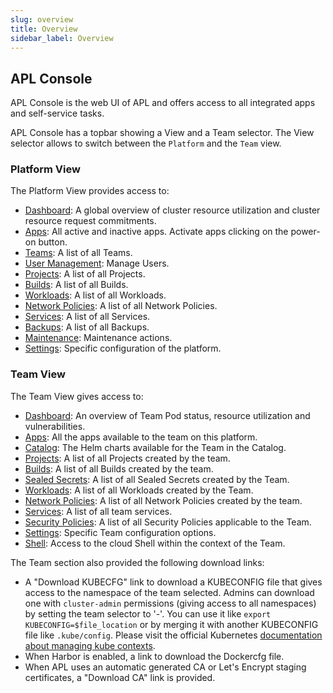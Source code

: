 ```yaml
---
slug: overview
title: Overview
sidebar_label: Overview
---
```


<!-- ![Console apps](img/apps.png) -->

## APL Console

APL Console is the web UI of APL and offers access to all integrated apps and self-service tasks.

APL Console has a topbar showing a View and a Team selector. The View selector allows to switch between the `Platform` and the `Team` view.

### Platform View

The Platform View provides access to:

- [Dashboard](dashboard.md): A global overview of cluster resource utilization and cluster resource request commitments.
- [Apps](apps.md): All active and inactive apps. Activate apps clicking on the power-on button.
- [Teams](teams.md): A list of all Teams.
- [User Management](usermgnt.md): Manage Users.
- [Projects](projects.md): A list of all Projects.
- [Builds](builds.md): A list of all Builds.
- [Workloads](workloads.md): A list of all Workloads.
- [Network Policies](netpols.md): A list of all Network Policies.
- [Services](services.md): A list of all Services.
- [Backups](backups.md): A list of all Backups.
- [Maintenance](maintenance.md): Maintenance actions.
- [Settings](settings/alerts.md): Specific configuration of the platform.

### Team View

The Team View gives access to:

- [Dashboard](../../for-devs/console/dashboard.md): An overview of Team Pod status, resource utilization and vulnerabilities.
- [Apps](../../for-devs/console/apps.md): All the apps available to the team on this platform.
- [Catalog](../../for-devs/console/catalog.md): The Helm charts available for the Team in the Catalog.
- [Projects](../../for-devs/console/projects.md): A list of all Projects created by the team.
- [Builds](../../for-devs/console/builds.md): A list of all Builds created by the team.
- [Sealed Secrets](../../for-devs/console/sealed-secrets.md): A list of all Sealed Secrets created by the Team.
- [Workloads](../../for-devs/console/workloads.md): A list of all Workloads created by the Team.
- [Network Policies](../../for-devs/console/netpols.md): A list of all Network Policies created by the team.
- [Services](../../for-devs/console/services.md): A list of all team services.
- [Security Policies](../../for-devs/console/security-policies.md): A list of all Security Policies applicable to the Team.
- [Settings](../../for-devs/console/settings.md): Specific Team configuration options.
- [Shell](../../for-devs/console/shell.md): Access to the cloud Shell within the context of the Team.

The Team section also provided the following download links:

- A "Download KUBECFG" link to download a KUBECONFIG file that gives access to the namespace of the team selected. Admins can download one with `cluster-admin` permissions (giving access to all namespaces) by setting the team selector to '-'. You can use it like `export KUBECONFIG=$file_location` or by merging it with another KUBECONFIG file like `.kube/config`. Please visit the official Kubernetes [documentation about managing kube contexts](https://kubernetes.io/docs/concepts/configuration/organize-cluster-access-kubeconfig/).
- When Harbor is enabled, a link to download the Dockercfg file.
- When APL uses an automatic generated CA or Let's Encrypt staging certificates, a "Download CA" link is provided.

